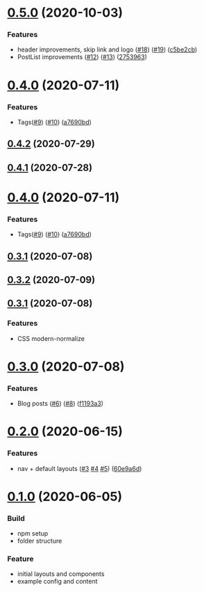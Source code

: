 # [0.5.0](https://github.com/petedavisdev/vuepress-theme-base/compare/0.4.0...0.5.0) (2020-10-03)


### Features

* header improvements, skip link and logo ([#18](https://github.com/petedavisdev/vuepress-theme-base/issues/18)) ([#19](https://github.com/petedavisdev/vuepress-theme-base/issues/19)) ([c5be2cb](https://github.com/petedavisdev/vuepress-theme-base/commit/c5be2cb4783838a981119fbdfec18e1182d6b161))
* PostList improvements ([#12](https://github.com/petedavisdev/vuepress-theme-base/issues/12)) ([#13](https://github.com/petedavisdev/vuepress-theme-base/issues/13)) ([2753963](https://github.com/petedavisdev/vuepress-theme-base/commit/27539633d80b8f827959902299fb8a9036c4666a))



# [0.4.0](https://github.com/petedavisdev/vuepress-theme-base/compare/0.3.1...0.4.0) (2020-07-11)


### Features

* Tags([#9](https://github.com/petedavisdev/vuepress-theme-base/issues/9)) ([#10](https://github.com/petedavisdev/vuepress-theme-base/issues/10)) ([a7690bd](https://github.com/petedavisdev/vuepress-theme-base/commit/a7690bd72e21e94cb92da6dda2abf49ed81821dc))



## [0.4.2](https://github.com/petedavisdev/vuepress-theme-base/compare/0.4.0...0.4.2) (2020-07-29)

## [0.4.1](https://github.com/petedavisdev/vuepress-theme-base/compare/0.4.0...0.4.1) (2020-07-28)

# [0.4.0](https://github.com/petedavisdev/vuepress-theme-base/compare/0.3.1...0.4.0) (2020-07-11)

### Features

- Tags([#9](https://github.com/petedavisdev/vuepress-theme-base/issues/9)) ([#10](https://github.com/petedavisdev/vuepress-theme-base/issues/10)) ([a7690bd](https://github.com/petedavisdev/vuepress-theme-base/commit/a7690bd72e21e94cb92da6dda2abf49ed81821dc))

## [0.3.1](https://github.com/petedavisdev/vuepress-theme-base/compare/0.3.0...0.3.1) (2020-07-08)

## [0.3.2](https://github.com/petedavisdev/vuepress-theme-base/compare/0.3.1...0.3.2) (2020-07-09)

## [0.3.1](https://github.com/petedavisdev/vuepress-theme-base/compare/0.3.0...0.3.1) (2020-07-08)

### Features

- CSS modern-normalize

# [0.3.0](https://github.com/petedavisdev/vuepress-theme-base/compare/0.2.0...v0.3.0) (2020-07-08)

### Features

- Blog posts ([#6](https://github.com/petedavisdev/vuepress-theme-base/issues/6)) ([#8](https://github.com/petedavisdev/vuepress-theme-base/issues/8)) ([f1193a3](https://github.com/petedavisdev/vuepress-theme-base/commit/f1193a3156661cf836f510e16fd9aaf9c34ead1c))

# [0.2.0](https://github.com/petedavisdev/vuepress-theme-base/compare/v0.1.0...v0.2.0) (2020-06-15)

### Features

- nav + default layouts ([#3](https://github.com/petedavisdev/vuepress-theme-base/issues/3) [#4](https://github.com/petedavisdev/vuepress-theme-base/issues/4) [#5](https://github.com/petedavisdev/vuepress-theme-base/issues/5)) ([60e9a6d](https://github.com/petedavisdev/vuepress-theme-base/commit/60e9a6db3a5f9f6aae8e4199ec933c009160a788))

# [0.1.0](https://github.com/petedavisdev/vuepress-theme-base/releases/tag/0.1.0) (2020-06-05)

### Build

- npm setup
- folder structure

### Feature

- initial layouts and components
- example config and content
